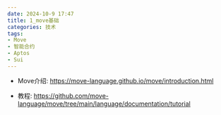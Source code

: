 ```yaml
---
date: 2024-10-9 17:47
title: 1_move基础
categories: 技术
tags:
- Move
- 智能合约
- Aptos
- Sui
---
```



- Move介绍: https://move-language.github.io/move/introduction.html

- 教程: https://github.com/move-language/move/tree/main/language/documentation/tutorial


